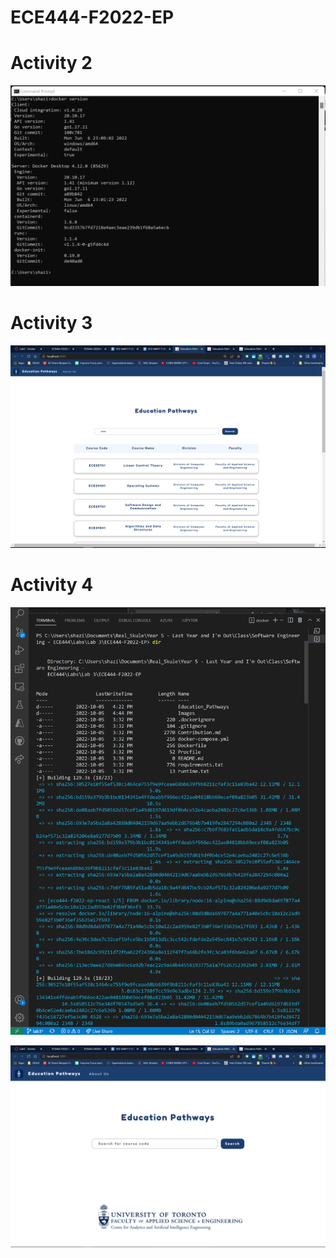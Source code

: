 # ECE444-F2022-EP

# Activity 2
![Activity 2](./Images/Activity2.png)

# Activity 3
![Activity 3](./Images/Activity3.png)

# Activity 4
![Activity 4-1](./Images/Activity4-1.png)

![Activity 4-2](./Images/Activity4-2.png)